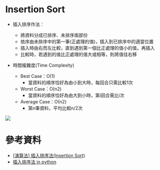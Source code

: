 # Insertion Sort
* 插入排序作法：
   * 將資料分成已排序、未排序兩部份
   * 依序由未排序中的第一筆(正處理的值)，插入到已排序中的適當位置
   * 插入時由右而左比較，直到遇到第一個比正處理的值小的值，再插入
   * 比較時，若遇到的值比正處理的值大或相等，則將值往右移
   
* 時間複雜度(Time Complexity)
    * Best Case：Ο(1)
      * 當資料的順序恰好為由小到大時，每回合只需比較1次
    * Worst Case：Ο(n2)
      * 當資料的順序恰好為由大到小時，第i回合需比i次
    * Average Case：Ο(n2)
      * 第n筆資料，平均比較n/2次
      
 
 
 <img src="https://pic.pimg.tw/jialin128/1467563630-3020446577_n.png">

# 參考資料
  * [[演算法] 插入排序法(Insertion Sort)](http://notepad.yehyeh.net/Content/Algorithm/Sort/Insertion/1.php)
  * [插入排序法 in python](http://jialin128.pixnet.net/blog/post/141019829-%5B-%E8%B3%87%E6%96%99%E7%B5%90%E6%A7%8B-%5D-%E6%8F%92%E5%85%A5%E6%8E%92%E5%BA%8F%E6%B3%95%EF%BC%88insertion-sort%EF%BC%89in-pytho)
